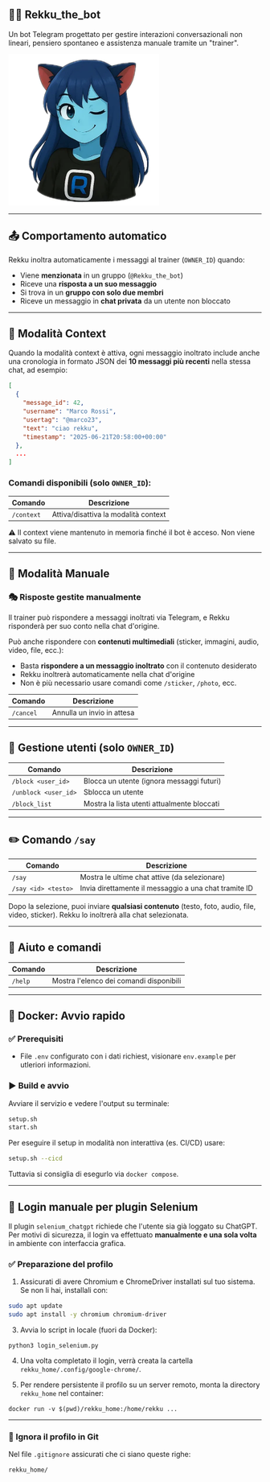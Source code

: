 ## 🧞‍♀️ Rekku\_the\_bot

Un bot Telegram progettato per gestire interazioni conversazionali non lineari, pensiero spontaneo e assistenza manuale tramite un "trainer".

<img src="res/wink.webp" alt="Rekku Wink" width="300" />

---

## 📤 Comportamento automatico

Rekku inoltra automaticamente i messaggi al trainer (`OWNER_ID`) quando:

* Viene **menzionata** in un gruppo (`@Rekku_the_bot`)
* Riceve una **risposta a un suo messaggio**
* Si trova in un **gruppo con solo due membri**
* Riceve un messaggio in **chat privata** da un utente non bloccato

---

## 🧠 Modalità Context

Quando la modalità context è attiva, ogni messaggio inoltrato include anche una cronologia in formato JSON dei **10 messaggi più recenti** nella stessa chat, ad esempio:

```json
[
  {
    "message_id": 42,
    "username": "Marco Rossi",
    "usertag": "@marco23",
    "text": "ciao rekku",
    "timestamp": "2025-06-21T20:58:00+00:00"
  },
  ...
]
```

### Comandi disponibili (solo `OWNER_ID`):

| Comando    | Descrizione                          |
| ---------- | ------------------------------------ |
| `/context` | Attiva/disattiva la modalità context |

⚠️ Il context viene mantenuto in memoria finché il bot è acceso. Non viene salvato su file.

---

## 🧩 Modalità Manuale

### 🎭 Risposte gestite manualmente

Il trainer può rispondere a messaggi inoltrati via Telegram, e Rekku risponderà per suo conto nella chat d'origine.

Può anche rispondere con **contenuti multimediali** (sticker, immagini, audio, video, file, ecc.):

* Basta **rispondere a un messaggio inoltrato** con il contenuto desiderato
* Rekku inoltrerà automaticamente nella chat d'origine
* Non è più necessario usare comandi come `/sticker`, `/photo`, ecc.

| Comando   | Descrizione                |
| --------- | -------------------------- |
| `/cancel` | Annulla un invio in attesa |

---

## 🧱 Gestione utenti (solo `OWNER_ID`)

| Comando              | Descrizione                                 |
| -------------------- | ------------------------------------------- |
| `/block <user_id>`   | Blocca un utente (ignora messaggi futuri)   |
| `/unblock <user_id>` | Sblocca un utente                           |
| `/block_list`        | Mostra la lista utenti attualmente bloccati |

---

## ✏️ Comando `/say`

| Comando             | Descrizione                                           |
| ------------------- | ----------------------------------------------------- |
| `/say`              | Mostra le ultime chat attive (da selezionare)         |
| `/say <id> <testo>` | Invia direttamente il messaggio a una chat tramite ID |

Dopo la selezione, puoi inviare **qualsiasi contenuto** (testo, foto, audio, file, video, sticker).
Rekku lo inoltrerà alla chat selezionata.

---

## 🧪 Aiuto e comandi

| Comando | Descrizione                             |
| ------- | --------------------------------------- |
| `/help` | Mostra l'elenco dei comandi disponibili |

---

## 🐳 Docker: Avvio rapido

### ✅ Prerequisiti

* File `.env` configurato con i dati richiest, visionare `env.example` per utleriori informazioni.

### ▶️ Build e avvio

Avviare il servizio e vedere l'output su terminale:
```bash
setup.sh
start.sh
```

Per eseguire il setup in modalità non interattiva (es. CI/CD) usare:
```bash
setup.sh --cicd
```

Tuttavia si consiglia di esegurlo via `docker compose`.

---

## 🔐 Login manuale per plugin Selenium

Il plugin `selenium_chatgpt` richiede che l'utente sia già loggato su ChatGPT. Per motivi di sicurezza, il login va effettuato **manualmente e una sola volta** in ambiente con interfaccia grafica.

### ✅ Preparazione del profilo

1. Assicurati di avere Chromium e ChromeDriver installati sul tuo sistema.
Se non li hai, installali con:
```bash
sudo apt update
sudo apt install -y chromium chromium-driver
```

3. Avvia lo script in locale (fuori da Docker):

```
python3 login_selenium.py
```

4. Una volta completato il login, verrà creata la cartella `rekku_home/.config/google-chrome/`.

5. Per rendere persistente il profilo su un server remoto, monta la directory `rekku_home` nel container:

```
docker run -v $(pwd)/rekku_home:/home/rekku ...
```

---

### 📁 Ignora il profilo in Git

Nel file `.gitignore` assicurati che ci siano queste righe:

```
rekku_home/
```